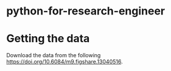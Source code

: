 # python-for-research-engineer

# Getting the data 
Download the data from the following https://doi.org/10.6084/m9.figshare.13040516. 


